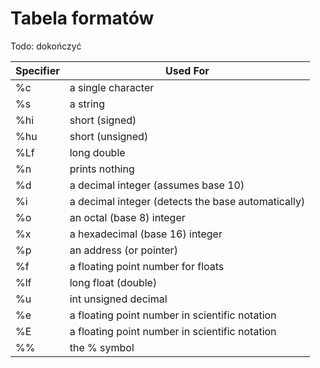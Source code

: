 
# Tabela formatów

Todo: dokończyć

|Specifier|Used For|
|---|---|
|%c|a single character|
|%s|a string|
|%hi|short (signed)|
|%hu|short (unsigned)|
|%Lf|long double|
|%n|prints nothing|
|%d|a decimal integer (assumes base 10)|
|%i|a decimal integer (detects the base automatically)|
|%o|an octal (base 8) integer|
|%x|a hexadecimal (base 16) integer|
|%p|an address (or pointer)|
|%f|a floating point number for floats|
|%lf| long float (double)|
|%u|int unsigned decimal|
|%e|a floating point number in scientific notation|
|%E|a floating point number in scientific notation|
|%%|the % symbol|









